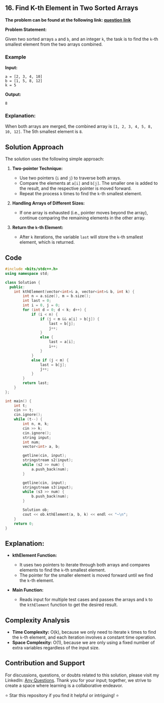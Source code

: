 ## 16. Find K-th Element in Two Sorted Arrays

**The problem can be found at the following link: [question link](https://www.geeksforgeeks.org/problems/k-th-element-of-two-sorted-array1317/1)**

**Problem Statement:**

Given two sorted arrays `a` and `b`, and an integer `k`, the task is to find the `k`-th smallest element from the two arrays combined.

### Example

**Input:**
```
a = [2, 3, 4, 10]
b = [1, 5, 8, 12]
k = 5
```

**Output:**
```
8
```

### Explanation:
When both arrays are merged, the combined array is `[1, 2, 3, 4, 5, 8, 10, 12]`. The 5th smallest element is `8`.

## Solution Approach

The solution uses the following simple approach:

1. **Two-pointer Technique:**
   - Use two pointers (`i` and `j`) to traverse both arrays.
   - Compare the elements at `a[i]` and `b[j]`. The smaller one is added to the result, and the respective pointer is moved forward.
   - Repeat the process `k` times to find the `k`-th smallest element.

2. **Handling Arrays of Different Sizes:**
   - If one array is exhausted (i.e., pointer moves beyond the array), continue comparing the remaining elements in the other array.

3. **Return the `k`-th Element:**
   - After `k` iterations, the variable `last` will store the `k`-th smallest element, which is returned.

## Code

```cpp
#include <bits/stdc++.h>
using namespace std;

class Solution {
  public:
    int kthElement(vector<int>& a, vector<int>& b, int k) {
        int n = a.size(), m = b.size();
        int last = 0;
        int i = 0, j = 0;
        for (int d = 0; d < k; d++) {
            if (i < n) {
                if (j < m && a[i] > b[j]) {
                    last = b[j];
                    j++;
                }
                else {
                    last = a[i];
                    i++;
                }
            }
            else if (j < m) {
                last = b[j];
                j++;
            }
        }
        return last;
    }
};

int main() {
    int t;
    cin >> t;
    cin.ignore();
    while (t--) {
        int n, m, k;
        cin >> k;
        cin.ignore();
        string input;
        int num;
        vector<int> a, b;

        getline(cin, input);
        stringstream s2(input);
        while (s2 >> num) {
            a.push_back(num);
        }

        getline(cin, input);
        stringstream s3(input);
        while (s3 >> num) {
            b.push_back(num);
        }

        Solution ob;
        cout << ob.kthElement(a, b, k) << endl << "~\n";
    }
    return 0;
}
```

## Explanation:

- **kthElement Function:** 
  - It uses two pointers to iterate through both arrays and compares elements to find the `k`-th smallest element.
  - The pointer for the smaller element is moved forward until we find the `k`-th element.

- **Main Function:**
  - Reads input for multiple test cases and passes the arrays and `k` to the `kthElement` function to get the desired result.

## Complexity Analysis

- **Time Complexity:** O(k), because we only need to iterate `k` times to find the `k`-th element, and each iteration involves a constant time operation.
- **Space Complexity:** O(1), because we are only using a fixed number of extra variables regardless of the input size.

## Contribution and Support

For discussions, questions, or doubts related to this solution, please visit my LinkedIn: [Any Questions](https://www.linkedin.com/in/aniket-yadav-2162ab239/). Thank you for your input; together, we strive to create a space where learning is a collaborative endeavor.

⭐ Star this repository if you find it helpful or intriguing! ⭐
